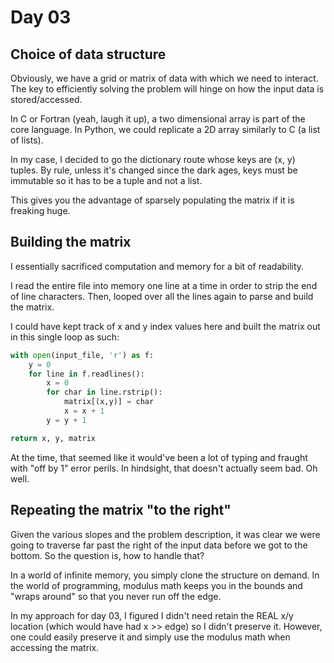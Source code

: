 # Day 03

## Choice of data structure

Obviously, we have a grid or matrix of data with which we need
to interact. The key to efficiently solving the problem will
hinge on how the input data is stored/accessed.

In C or Fortran (yeah, laugh it up), a two dimensional array
is part of the core language.  In Python, we could replicate a
2D array similarly to C (a list of lists).

In my case, I decided to go the dictionary route whose keys are
(x, y) tuples. By rule, unless it's changed since the dark ages,
keys must be immutable so it has to be a tuple and not a list.

This gives you the advantage of sparsely populating the matrix
if it is freaking huge.

## Building the matrix

I essentially sacrificed computation and memory for a bit of readability.

I read the entire file into memory one line at a time in order to strip
the end of line characters. Then, looped over all the lines again to parse
and build the matrix.

I could have kept track of x and y index values here and built the matrix
out in this single loop as such:

```python
with open(input_file, 'r') as f:
    y = 0
    for line in f.readlines():
        x = 0
        for char in line.rstrip():
            matrix[(x,y)] = char
            x = x + 1
        y = y + 1        

return x, y, matrix
```

At the time, that seemed like it would've been a lot of typing and fraught
with "off by 1" error perils.  In hindsight, that doesn't actually seem bad.
Oh well.

## Repeating the matrix "to the right"

Given the various slopes and the problem description, it was clear we were
going to traverse far past the right of the input data before we got to the
bottom. So the question is, how to handle that?

In a world of infinite memory, you simply clone the structure on demand.
In the world of programming, modulus math keeps you in the bounds and
"wraps around" so that you never run off the edge. 

In my approach for day 03, I figured I didn't need retain the REAL x/y location
(which would have had x >> edge) so I didn't preserve it. However, one could
easily preserve it and simply use the modulus math when accessing the matrix.
